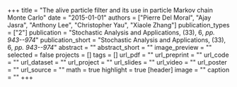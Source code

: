 +++
title = "The alive particle filter and its use in particle Markov chain Monte Carlo"
date = "2015-01-01"
authors = ["Pierre Del Moral", "Ajay Jasra", "Anthony Lee", "Christopher Yau", "Xiaole Zhang"]
publication_types = ["2"]
publication = "Stochastic Analysis and Applications, (33), 6, _pp. 943--974_"
publication_short = "Stochastic Analysis and Applications, (33), 6, _pp. 943--974_"
abstract = ""
abstract_short = ""
image_preview = ""
selected = false
projects = []
tags = []
url_pdf = ""
url_preprint = ""
url_code = ""
url_dataset = ""
url_project = ""
url_slides = ""
url_video = ""
url_poster = ""
url_source = ""
math = true
highlight = true
[header]
image = ""
caption = ""
+++
